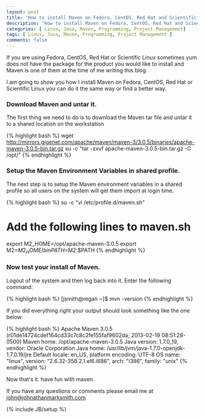 ```yaml
---
layout: post
title: "How to install Maven on Fedora, CentOS, Red Hat and Scientific Linux"
description: "How to install Maven on Fedora, CentOS, Red Hat and Scientific Linux"
categories: [ Linux, Java, Maven, Programming, Project Management]
tags: [ Linux, Java, Maven, Programming, Project Management ]
comments: false
---
```


If you are using Fedora, CentOS, Red Hat or Scientific Linux sometimes yum does not have the package for the product you would like to install and Maven is one of them at the time of me writing this blog.

I am going to show you how I install Maven on Fedora, CentOS, Red Hat or Scientific Linux you can do it the same way or find a better way.

### Download Maven and untar it.

The first thing we need to do is to download the Maven tar file and untar it to a shared location on the workstation

{% highlight bash %}
wget http://mirrors.gigenet.com/apache/maven/maven-3/3.0.5/binaries/apache-maven-3.0.5-bin.tar.gz
su -c "tar -zxvf apache-maven-3.0.5-bin.tar.gz -C /opt/" 
{% endhighlight %}

### Setup the Maven Environment Variables in shared profile.

The next step is to setup the Maven environment variables in a shared profile so all users on the system will get them import at login time.

{% highlight bash %}
su -c "vi /etc/profile.d/maven.sh"

# Add the following lines to maven.sh
export M2_HOME=/opt/apache-maven-3.0.5
export M2=$M2_HOME/bin
PATH=$M2:$PATH 
{% endhighlight %}

### Now test your install of Maven.

Logout of the system and then log back into it. Enter the following command:

{% highlight bash %}
[jsmith@regan ~]$ mvn -version 
{% endhighlight %}

If you did everything right your output should look something like the one below:

{% highlight bash %}
Apache Maven 3.0.5 (r01de14724cdef164cd33c7c8c2fe155faf9602da; 2013-02-19 08:51:28-0500)
Maven home: /opt/apache-maven-3.0.5
Java version: 1.7.0_19, vendor: Oracle Corporation
Java home: /usr/lib/jvm/java-1.7.0-openjdk-1.7.0.19/jre
Default locale: en_US, platform encoding: UTF-8
OS name: "linux", version: "2.6.32-358.2.1.el6.i686", arch: "i386", family: "unix"
{% endhighlight %}

Now that's it. have fun with maven. 

If you have any questions or comments please email me at <a href="mailto:john@johnathanmarksmith.com">john@johnathanmarksmith.com</a>




{% include JB/setup %}
